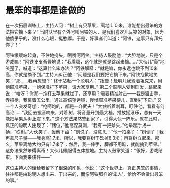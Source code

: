 # 最笨的事都是谁做的

在一次拓展训练上，主持人问：“树上有只苹果，离地１０米，谁能想出最笨的方法把它摘下来？” 当时队里有个外号叫阿铁的人，是我们喜欢开玩笑的对象，因为他傻乎乎的，没什么心眼，挺憨厚。于是，好事者们叫道：“阿铁，这事只有拜托你了！”

阿铁缓缓站起身，不住地挠头，咧嘴呵呵笑。主持人鼓励他：“大胆地说，只是个游戏嘛！”阿铁支支吾吾地说：“我看哪，这个就是就是跳起来摘……”大伙儿“轰”地笑歪了，喊道：“这算什么笨办法？”阿铁解释：“就是嘛，你永远也跳不到10米高，你就是摘不到。”主持人纠正他：“问题是我们要把它摘下来。”阿铁抱歉地笑笑：“那……我再想想？” 终于站起一个聪明人：“报告！赶明儿我驾着坦克来，用炮瞄准苹果，一炮保准打下苹果，请大家享用。” 第二个聪明人受到启发，跳起来说：“啥呀？你那一炮打去苹果就烂了，还享用？需要精准射击——我是狙击手，弄把枪，我离着五公里，通过高倍望远镜，慢慢瞄准苹果梗儿，直到打下它。” 又一个人突发奇想：“枪啊炮的，都是一介武夫！”大伙听着刺耳，盯住他，看看有何高论……“我回去搬音响来，对着树，将音量开到最大档，播放摇滚乐，总有一天能把苹果从树上震下来。” 这个方法果然笨到家了，引得大伙一阵乐。就在此时，真正的聪明人出现了：“诸位，”他高深莫测，“我有一把斧头，”他举起手扬一扬，“砍树。”大伙笑了，轰他下台：“别说了，没意思！”他一拍桌子：“树倒了！我再拿尺子量——我身高1.7米，所以，我要将树干砍掉8.3米；再将树立起来，那么，苹果离地大约只有1.7米了；然后，我一伸手，脚都不用踮，就能摘到苹果。” 这办法果然笨得离奇！大伙儿佩服得五体投地。主持人鼓掌笑道：“很好，游戏结束。下面我来讲评——”

这位主持人的话给我留下了很深的印象，他说：“这个世界上，真正愚笨的事情，往往都是由聪明人想出来、干出来的，而像阿铁那样的‘笨人’，恰恰不会做出最笨的事。”
  